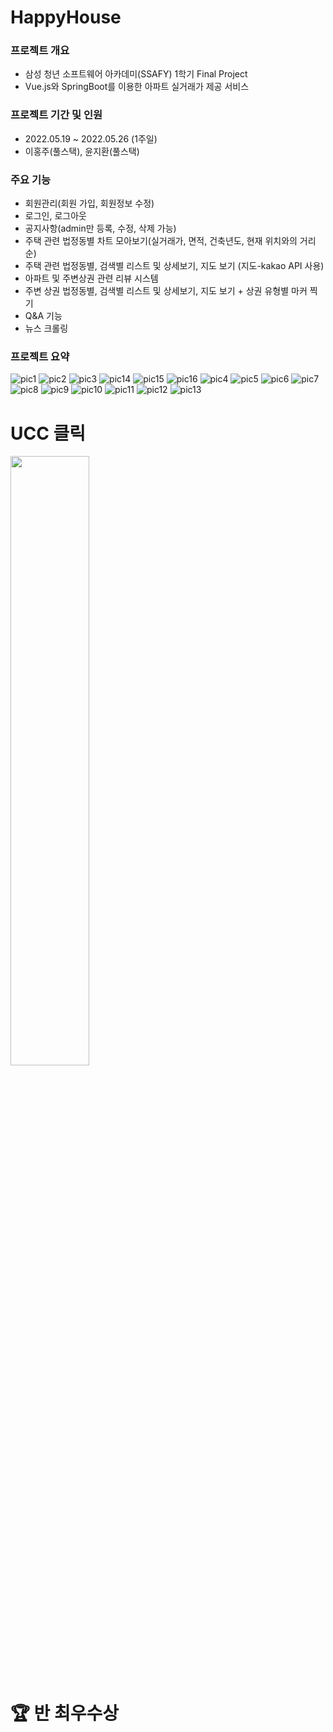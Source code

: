 # HappyHouse
### 프로젝트 개요
* 삼성 청년 소프트웨어 아카데미(SSAFY) 1학기 Final Project 
* Vue.js와 SpringBoot를 이용한 아파트 실거래가 제공 서비스

### 프로젝트 기간 및 인원
* 2022.05.19 ~ 2022.05.26 (1주일)
* 이홍주(풀스택), 윤지환(풀스택)

### 주요 기능
* 회원관리(회원 가입, 회원정보 수정)
* 로그인, 로그아웃
* 공지사항(admin만 등록, 수정, 삭제 가능)
* 주택 관련 법정동별 차트 모아보기(실거래가, 면적, 건축년도, 현재 위치와의 거리순)
* 주택 관련 법정동별, 검색별 리스트 및 상세보기, 지도 보기
  (지도-kakao API 사용)
 * 아파트 및 주변상권 관련 리뷰 시스템
 * 주변 상권 법정동별, 검색별 리스트 및 상세보기, 지도 보기 + 상권 유형별 마커 찍기
 * Q&A 기능
 * 뉴스 크롤링

### 프로젝트 요약
![pic1](https://user-images.githubusercontent.com/65024497/173623107-91680bbd-3162-4ef3-aa21-f0f35d93bda5.jpg)
![pic2](https://user-images.githubusercontent.com/65024497/173623115-ae23abe8-ece1-43a2-8a24-e626713670c1.jpg)
![pic3](https://user-images.githubusercontent.com/65024497/173623121-209ab7a3-8493-412c-b295-40c1ae3af60a.jpg)
![pic14](https://user-images.githubusercontent.com/65024497/173627308-7ddf4064-8097-4a07-80e1-2f1df5e046f5.jpg)
![pic15](https://user-images.githubusercontent.com/65024497/173627314-9ee5eefc-5275-4042-bd13-c21cce471fa7.jpg)
![pic16](https://user-images.githubusercontent.com/65024497/173627319-414caedc-1330-4b01-a21e-fca2aaa2d294.jpg)
![pic4](https://user-images.githubusercontent.com/65024497/173623123-e47bf0f1-575b-48d5-9a2d-e5d2fbc2eacc.jpg)
![pic5](https://user-images.githubusercontent.com/65024497/173623130-29b93d03-c3eb-4726-8521-bdfec0071b15.jpg)
![pic6](https://user-images.githubusercontent.com/65024497/173623133-e405425a-e389-4149-a2ab-c8452a94aac4.jpg)
![pic7](https://user-images.githubusercontent.com/65024497/173623140-8312ac1c-0fb6-4a43-ac6e-9585781d2a91.jpg)
![pic8](https://user-images.githubusercontent.com/65024497/173623143-63dfca48-0fd7-4c78-be63-bfcf27a60ba3.jpg)
![pic9](https://user-images.githubusercontent.com/65024497/173623148-3bba1389-4718-4dab-8c5a-4be74322ee7b.jpg)
![pic10](https://user-images.githubusercontent.com/65024497/173623166-a86617dc-14bc-40f8-8fa2-0c2aec866549.jpg)
![pic11](https://user-images.githubusercontent.com/65024497/173623180-6a1bffd9-8308-44fc-b8fc-f7328561f03e.jpg)
![pic12](https://user-images.githubusercontent.com/65024497/173623188-fd6da6fa-dedc-40d0-971b-bff50e10c38b.jpg)
![pic13](https://user-images.githubusercontent.com/65024497/173623196-edb467d7-e2f9-4fec-946e-f38326eb1aba.jpg)

# UCC 클릭
[<img src="https://user-images.githubusercontent.com/65024497/173623123-e47bf0f1-575b-48d5-9a2d-e5d2fbc2eacc.jpg" width="50%">](https://youtu.be/I4tGu7Ev9pg "Now in Android: 55")

# 🏆️ 반 최우수상
